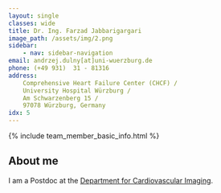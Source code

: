 ```yaml
---
layout: single
classes: wide
title: Dr. Ing. Farzad Jabbarigargari
image_path: /assets/img/2.png
sidebar:
    - nav: sidebar-navigation
email: andrzej.dulny[at]uni-wuerzburg.de
phone: (+49 931)  31 - 81316
address: 
    Comprehensive Heart Failure Center (CHCF) /
    University Hospital Würzburg /
    Am Schwarzenberg 15 /
    97078 Würzburg, Germany
idx: 5
---
```


{% include team_member_basic_info.html %}

## About me
I am a Postdoc at the [Department for Cardiovascular Imaging](https://www.ukw.de/behandlungszentren/dzhi/department-kardiovaskulaere-bildgebung/startseite/).